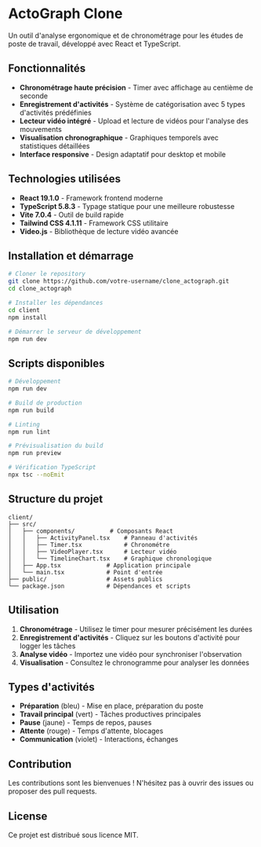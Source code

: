 # ActoGraph Clone

Un outil d'analyse ergonomique et de chronométrage pour les études de poste de travail, développé avec React et TypeScript.

## Fonctionnalités

- **Chronométrage haute précision** - Timer avec affichage au centième de seconde
- **Enregistrement d'activités** - Système de catégorisation avec 5 types d'activités prédéfinies
- **Lecteur vidéo intégré** - Upload et lecture de vidéos pour l'analyse des mouvements
- **Visualisation chronographique** - Graphiques temporels avec statistiques détaillées
- **Interface responsive** - Design adaptatif pour desktop et mobile

## Technologies utilisées

- **React 19.1.0** - Framework frontend moderne
- **TypeScript 5.8.3** - Typage statique pour une meilleure robustesse
- **Vite 7.0.4** - Outil de build rapide
- **Tailwind CSS 4.1.11** - Framework CSS utilitaire
- **Video.js** - Bibliothèque de lecture vidéo avancée

## Installation et démarrage

```bash
# Cloner le repository
git clone https://github.com/votre-username/clone_actograph.git
cd clone_actograph

# Installer les dépendances
cd client
npm install

# Démarrer le serveur de développement
npm run dev
```

## Scripts disponibles

```bash
# Développement
npm run dev

# Build de production
npm run build

# Linting
npm run lint

# Prévisualisation du build
npm run preview

# Vérification TypeScript
npx tsc --noEmit
```

## Structure du projet

```
client/
├── src/
│   ├── components/          # Composants React
│   │   ├── ActivityPanel.tsx    # Panneau d'activités
│   │   ├── Timer.tsx            # Chronométre
│   │   ├── VideoPlayer.tsx      # Lecteur vidéo
│   │   └── TimelineChart.tsx    # Graphique chronologique
│   ├── App.tsx             # Application principale
│   └── main.tsx            # Point d'entrée
├── public/                 # Assets publics
└── package.json            # Dépendances et scripts
```

## Utilisation

1. **Chronométrage** - Utilisez le timer pour mesurer précisément les durées
2. **Enregistrement d'activités** - Cliquez sur les boutons d'activité pour logger les tâches
3. **Analyse vidéo** - Importez une vidéo pour synchroniser l'observation
4. **Visualisation** - Consultez le chronogramme pour analyser les données

## Types d'activités

- **Préparation** (bleu) - Mise en place, préparation du poste
- **Travail principal** (vert) - Tâches productives principales
- **Pause** (jaune) - Temps de repos, pauses
- **Attente** (rouge) - Temps d'attente, blocages
- **Communication** (violet) - Interactions, échanges

## Contribution

Les contributions sont les bienvenues ! N'hésitez pas à ouvrir des issues ou proposer des pull requests.

## License

Ce projet est distribué sous licence MIT.